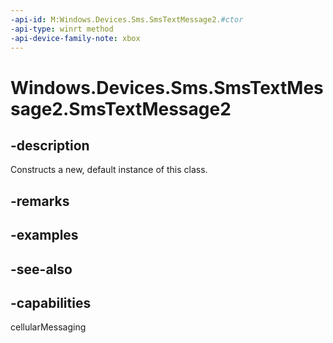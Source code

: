 ```yaml
---
-api-id: M:Windows.Devices.Sms.SmsTextMessage2.#ctor
-api-type: winrt method
-api-device-family-note: xbox
---
```


<!-- Method syntax
public SmsTextMessage2()
-->

# Windows.Devices.Sms.SmsTextMessage2.SmsTextMessage2

## -description
Constructs a new, default instance of this class.

## -remarks

## -examples

## -see-also


## -capabilities
cellularMessaging
